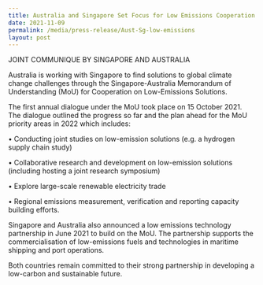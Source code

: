 ```yaml
---
title: Australia and Singapore Set Focus for Low Emissions Cooperation in 2022
date: 2021-11-09
permalink: /media/press-release/Aust-Sg-low-emissions
layout: post
---
```

JOINT COMMUNIQUE BY SINGAPORE AND AUSTRALIA

Australia is working with Singapore to find solutions to global climate change challenges through the Singapore-Australia Memorandum of Understanding (MoU) for Cooperation on Low-Emissions Solutions.

The first annual dialogue under the MoU took place on 15 October 2021. The dialogue outlined the progress so far and the plan ahead for the MoU priority areas  in 2022 which includes: 

•	Conducting joint studies on low-emission solutions (e.g. a hydrogen supply chain study)

•	Collaborative research and development on low-emission solutions (including hosting a joint research symposium)

•	Explore large-scale renewable electricity trade 

•	Regional emissions measurement, verification and reporting capacity building efforts.

Singapore and Australia also announced a low emissions technology partnership in June 2021 to build on the MoU. The partnership supports the commercialisation of low-emissions fuels and technologies in maritime shipping and port operations.   

Both countries remain committed to their strong partnership in developing a low-carbon and sustainable future.
